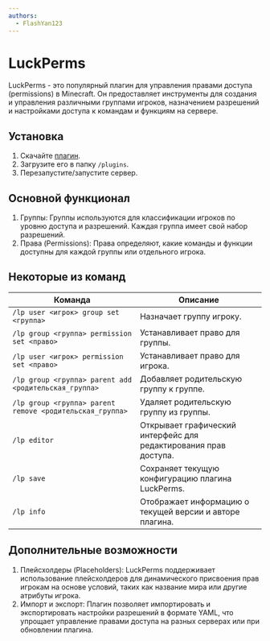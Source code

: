 ```yaml
---
authors:
  - FlashYan123
---
```


# LuckPerms

LuckPerms - это популярный плагин для управления правами доступа (permissions) в Minecraft. Он предоставляет инструменты для создания и управления различными группами игроков, назначением разрешений и настройками доступа к командам и функциям на сервере.

## Установка

1. Скачайте [плагин](https://luckperms.net/download).
2. Загрузите его в папку `/plugins`.
3. Перезапустите/запустите сервер.

## Основной функционал

1. Группы: Группы используются для классификации игроков по уровню доступа и разрешений. Каждая группа имеет свой набор разрешений.
2. Права (Permissions): Права определяют, какие команды и функции доступны для каждой группы или отдельного игрока.

## Некоторые из команд

| Команда                                                  | Описание                                                         |
| -------------------------------------------------------- | ---------------------------------------------------------------- |
| `/lp user <игрок> group set <группа>`                    | Назначает группу игроку.                                         |
| `/lp group <группа> permission set <право>`              | Устанавливает право для группы.                                  |
| `/lp user <игрок> permission set <право>`                | Устанавливает право для игрока.                                  |
| `/lp group <группа> parent add <родительская_группа>`    | Добавляет родительскую группу к группе.                          |
| `/lp group <группа> parent remove <родительская_группа>` | Удаляет родительскую группу из группы.                           |
| `/lp editor`                                             | Открывает графический интерфейс для редактирования прав доступа. |
| `/lp save`                                               | Сохраняет текущую конфигурацию плагина LuckPerms.                |
| `/lp info`                                               | Отображает информацию о текущей версии и авторе плагина.         |

## Дополнительные возможности

1. Плейсхолдеры (Placeholders): LuckPerms поддерживает использование плейсхолдеров для динамического присвоения прав игрокам на основе условий, таких как название мира или другие атрибуты игрока.
2. Импорт и экспорт: Плагин позволяет импортировать и экспортировать настройки разрешений в формате YAML, что упрощает управление правами доступа на разных серверах или при обновлении плагина.
